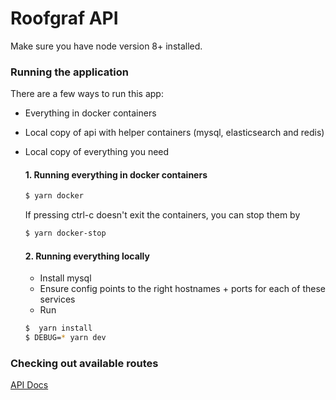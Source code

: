 # Roofgraf API

Make sure you have node version 8+ installed.

### Running the application

There are a few ways to run this app:
  - Everything in docker containers
  - Local copy of api with helper containers (mysql, elasticsearch and redis)
  - Local copy of everything you need
  
    #### 1. Running everything in docker containers
      ```bash
      $ yarn docker
      ```
      If pressing ctrl-c doesn't exit the containers, you can stop them by
      ```bash
      $ yarn docker-stop
      ```
  
    #### 2. Running everything locally
  
      - Install mysql
      - Ensure config points to the right hostnames + ports for each of these services
      - Run
      ```bash
      $  yarn install 
      $ DEBUG=* yarn dev
      ```

### Checking out available routes
[API Docs](http://localhost:5000/docs/)
